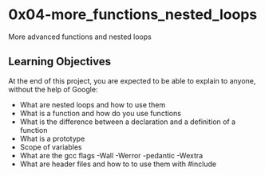 # 0x04-more_functions_nested_loops 
More advanced functions and nested loops

## Learning Objectives
At the end of this project, you are expected to be able to explain to anyone, without the help of Google:

* What are nested loops and how to use them
* What is a function and how do you use functions
* What is the difference between a declaration and a definition of a function
* What is a prototype
* Scope of variables
* What are the gcc flags -Wall -Werror -pedantic -Wextra
* What are header files and how to to use them with #include
